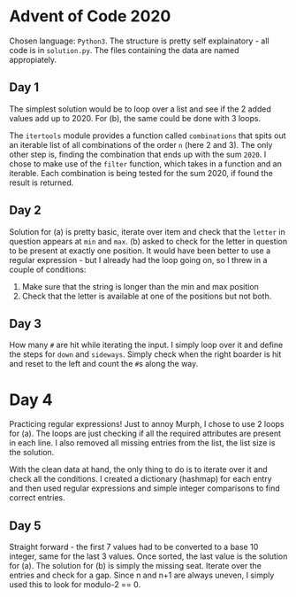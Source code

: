 # Advent of Code 2020

Chosen language: `Python3`. The structure is pretty self explainatory - all code is in `solution.py`. The files containing the data are named appropiately.

## Day 1
The simplest solution would be to loop over a list and see if the 2 added values add up to 2020. For (b), the same could be done with 3 loops.

The `itertools` module provides a function called `combinations` that spits out an iterable list of all combinations of the order `n` (here 2 and 3). The only other step is, finding the combination that ends up with the sum `2020`. I chose to make use of the `filter` function, which takes in a function and an iterable. Each combination is being tested for the sum 2020, if found the result is returned.

## Day 2
Solution for (a) is pretty basic, iterate over item and check that the `letter` in question appears at `min` and `max`. (b) asked to check for the letter in question to be present at exactly one position. It would have been better to use a regular expression - but I already had the loop going on, so I threw in a couple of conditions:
1. Make sure that the string is longer than the min and max position
2. Check that the letter is available at one of the positions but not both. 

## Day 3
How many `#` are hit while iterating the input. I simply loop over it and define the steps for `down` and `sideways`. Simply check when the right boarder is hit and reset to the left and count the `#`s along the way.

# Day 4
Practicing regular expressions! Just to annoy Murph, I chose to use 2 loops for (a). The loops are just checking if all the required attributes are present in each line. I also removed all missing entries from the list, the list size is the solution.

With the clean data at hand, the only thing to do is to iterate over it and check all the conditions. I created a dictionary (hashmap) for each entry and then used regular expressions and simple integer comparisons to find correct entries.

## Day 5 
Straight forward -  the first 7 values had to be converted to a base 10 integer, same for the last 3 values. Once sorted, the last value is the solution for (a). The solution for (b) is simply the missing seat. Iterate over the entries and check for a gap. Since n and n+1 are always uneven, I simply used this to look for modulo-2 == 0. 